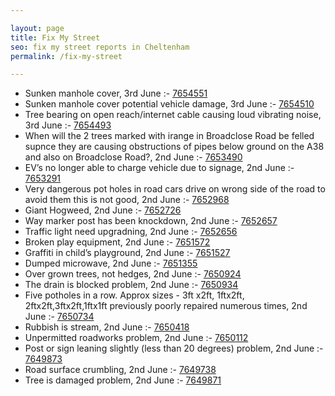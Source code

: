```yaml
---

layout: page
title: Fix My Street
seo: fix my street reports in Cheltenham
permalink: /fix-my-street

---
```


<!-- fix_marker starts -->

- Sunken manhole cover, 3rd June :- [7654551](https://www.fixmystreet.com/report/7654551)
- Sunken manhole cover potential vehicle damage, 3rd June :- [7654510](https://www.fixmystreet.com/report/7654510)
- Tree bearing on open reach/internet cable causing loud vibrating noise, 3rd June :- [7654493](https://www.fixmystreet.com/report/7654493)
- When will the 2 trees marked with irange in Broadclose Road be felled supnce they are causing obstructions of pipes below ground on the A38 and also on Broadclose Road?, 2nd June :- [7653490](https://www.fixmystreet.com/report/7653490)
- EV’s no longer able to charge vehicle due to signage, 2nd June :- [7653291](https://www.fixmystreet.com/report/7653291)
- Very dangerous pot holes in road cars drive on wrong side of the road to avoid them this is not good, 2nd June :- [7652968](https://www.fixmystreet.com/report/7652968)
- Giant Hogweed, 2nd June :- [7652726](https://www.fixmystreet.com/report/7652726)
- Way marker post has been knockdown, 2nd June :- [7652657](https://www.fixmystreet.com/report/7652657)
- Traffic light need upgradning, 2nd June :- [7652656](https://www.fixmystreet.com/report/7652656)
- Broken play equipment, 2nd June :- [7651572](https://www.fixmystreet.com/report/7651572)
- Graffiti in child’s playground, 2nd June :- [7651527](https://www.fixmystreet.com/report/7651527)
- Dumped microwave, 2nd June :- [7651355](https://www.fixmystreet.com/report/7651355)
- Over grown trees, not hedges, 2nd June :- [7650924](https://www.fixmystreet.com/report/7650924)
- The drain is blocked problem, 2nd June :- [7650934](https://www.fixmystreet.com/report/7650934)
- Five potholes in a row. Approx sizes - 3ft x2ft, 1ftx2ft, 2ftx2ft,3ftx2ft,1ftx1ft previously poorly repaired numerous times, 2nd June :- [7650734](https://www.fixmystreet.com/report/7650734)
- Rubbish is stream, 2nd June :- [7650418](https://www.fixmystreet.com/report/7650418)
- Unpermitted roadworks problem, 2nd June :- [7650112](https://www.fixmystreet.com/report/7650112)
- Post or sign leaning slightly (less than 20 degrees) problem, 2nd June :- [7649873](https://www.fixmystreet.com/report/7649873)
- Road surface crumbling, 2nd June :- [7649738](https://www.fixmystreet.com/report/7649738)
- Tree is damaged problem, 2nd June :- [7649871](https://www.fixmystreet.com/report/7649871)

<!-- fix_marker ends -->